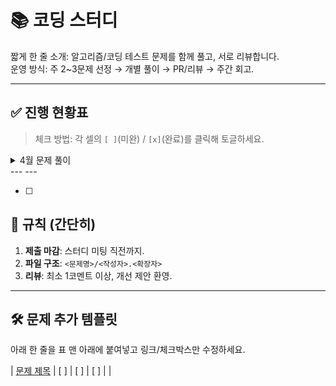 # 📚 코딩 스터디

짧게 한 줄 소개: 알고리즘/코딩 테스트 문제를 함께 풀고, 서로 리뷰합니다.  
운영 방식: 주 2~3문제 선정 → 개별 풀이 → PR/리뷰 → 주간 회고.

---

## ✅ 진행 현황표

> 체크 방법: 각 셀의 `[ ]`(미완) / `[x]`(완료)를 클릭해 토글하세요.
<details>
  <summary>4월 문제 풀이</summary>

푼 문제 표시: ✅
| 문제 이름 (링크) | 강진규 | 김동연 | 김형진 | 유환성 | 이신 | 이한설 | 홍성표 |
|:---:|:---:|:---:|:---:|:---:|:---:|:---:|:---:|
| [문제 A](https://example.com) |✅|✅|✅ |✅|✅|✅|✅|
| [문제 B](https://example.com) | | | | | | | |
| [문제 C](https://example.com) | | | | | | | |


</details>
---
---

- [ ]

## 🧩 규칙 (간단히)

1. **제출 마감**: 스터디 미팅 직전까지.
2. **파일 구조**: `<문제명>/<작성자>.<확장자>`
3. **리뷰**: 최소 1코멘트 이상, 개선 제안 환영.

---

## 🛠️ 문제 추가 템플릿

아래 한 줄을 표 맨 아래에 붙여넣고 링크/체크박스만 수정하세요.

| [문제 제목](https://링크) | [ ] | [ ] | [ ] |  |

